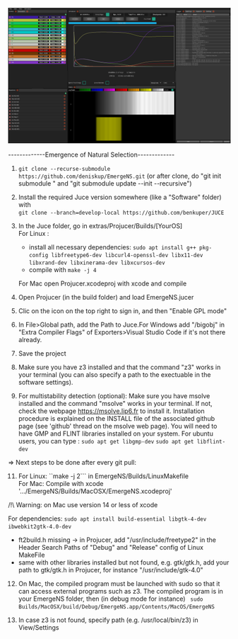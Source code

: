 ![Screenshot](bifurc.png)

-------------Emergence of Natural Selection-------------

1. ```git clone --recurse-submodule https://github.com/deniskup/EmergeNS.git``` (or after clone, do "git init submodule " and "git submodule update --init --recursive")

2. Install the required Juce version somewhere (like a "Software" folder) with <br>
 ```git clone --branch=develop-local https://github.com/benkuper/JUCE```

3. In the Juce folder, go in extras/Projucer/Builds/[YourOS] <br>
   For Linux :<br>
    - install all necessary dependencies: ```sudo apt install g++ pkg-config libfreetype6-dev libcurl4-openssl-dev libx11-dev libxrand-dev libxinerama-dev libxcursos-dev```<br>
    - compile with ```make -j 4```<br>
    
   For Mac open  Projucer.xcodeproj with xcode and compile<br>


 
   
5. Open Projucer (in the build folder) and load EmergeNS.jucer<br>

6. Clic on the icon on the top right to sign in, and then "Enable GPL mode"<br>

7. In File>Global path, add the Path to Juce.For Windows add "/bigobj" in "Extra Compiler Flags" of Exporters>Visual Studio Code if it's not there already.<br>

8. Save the project<br>

9. Make sure you have z3 installed and that the command "z3" works in your terminal (you can also specify a path to the exectuable in the software settings).<br>

10. For multistability detection (optional): Make sure you have msolve installed and the command "msolve" works in your terminal.
If not, check the webpage https://msolve.lip6.fr to install it. Installation procedure is explained on the INSTALL file of the associated github page (see 'github' thread on the msolve web page).
You will need to have GMP and FLINT libraries installed on your system. For ubuntu users, you can type :
   ```sudo apt get libgmp-dev```
   ```sudo apt get libflint-dev```


=> Next steps to be done after every git pull:

11. For Linux:  ``make -j 2``` in EmergeNS/Builds/LinuxMakefile <br>
    For Mac: Compile with xcode '.../EmergeNS/Builds/MacOSX/EmergeNS.xcodeproj' 
    
/!\ Warning: on Mac use version 14 or less of xcode

For dependencies: ```sudo apt install build-essential libgtk-4-dev ibwebkit2gtk-4.0-dev```

   - ft2build.h missing  ->  in Projucer, add "/usr/include/freetype2" in the Header Search Paths of "Debug" and "Release" config of Linux MakeFile
   - same with other libraries installed but not found, e.g. gtk/gtk.h, add your path to gtk/gtk.h in Projucer, for instance "/usr/include/gtk-4.0"
     
12. On Mac, the compiled program must be launched with sudo so that it can access external programs such as z3. The compiled program is in your EmergeNS folder, then (in debug mode for instance) ``` sudo Builds/MacOSX/build/Debug/EmergeNS.app/Contents/MacOS/EmergeNS```

13. In case z3 is not found, specify path (e.g. /usr/local/bin/z3) in View/Settings



